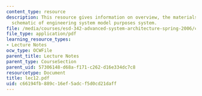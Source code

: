 ```yaml
---
content_type: resource
description: This resource gives information on overview, the materials science metaphor,and
  schematic of engineering system model purposes system.
file: /media/courses/esd-342-advanced-system-architecture-spring-2006/c66194fb889c16ef5adcf5d0cd21daff_lec12.pdf
file_type: application/pdf
learning_resource_types:
- Lecture Notes
ocw_type: OCWFile
parent_title: Lecture Notes
parent_type: CourseSection
parent_uid: 57306148-d68a-f171-c262-d16e334dc7c8
resourcetype: Document
title: lec12.pdf
uid: c66194fb-889c-16ef-5adc-f5d0cd21daff
---
```

